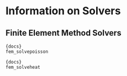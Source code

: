 # Information on Solvers

## Finite Element Method Solvers

```
{docs}
fem_solvepoisson
```

```
{docs}
fem_solveheat
```
